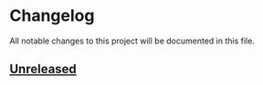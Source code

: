 # Changelog
All notable changes to this project will be documented in this file.

## [Unreleased]
[Unreleased]: https://github.com/bioinf-MCB/Metagenomic-DeepFRI/compare/v1.0...HEAD
